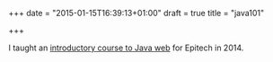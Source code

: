 +++
date = "2015-01-15T16:39:13+01:00"
draft = true
title = "java101"

+++

I taught an [introductory course to Java web](https://bitbucket.org/mirlitone/java101-epitech) for Epitech in 2014.

